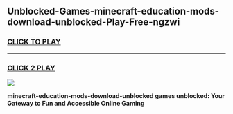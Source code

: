 
## Unblocked-Games-minecraft-education-mods-download-unblocked-Play-Free-ngzwi
<h3>
<a href="https://premium76.site?title=minecraft-education-mods-download-unblocked&ref=23A">CLICK TO PLAY</a></h3>
<hr>

<h3>
<a href="https://premium76.site?title=minecraft-education-mods-download-unblocked&ref=23A">CLICK 2 PLAY</a>
  
</h3>

<a href="https://premium76.site?title=minecraft-education-mods-download-unblocked&ref=23A"><img src="https://clearcache.store/games.png"></a>


**minecraft-education-mods-download-unblocked games unblocked: Your Gateway to Fun and Accessible Online Gaming**
